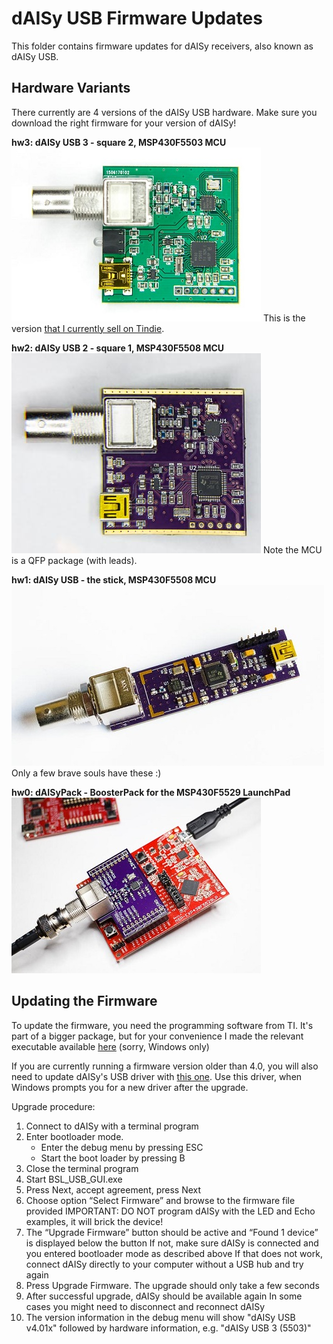 dAISy USB Firmware Updates
==========================

This folder contains firmware updates for dAISy receivers, also known as dAISy USB.

Hardware Variants
-----------------

There currently are 4 versions of the dAISy USB hardware. Make sure you download the right firmware for your version of dAISy!

**hw3: dAISy USB 3 - square 2, MSP430F5503 MCU**
![dAISy USB 3](../Pictures/dAISyUSB3.jpg)
This is the version [that I currently sell on Tindie](https://www.tindie.com/products/astuder/daisy-ais-receiver/).

**hw2: dAISy USB 2 - square 1, MSP430F5508 MCU**
![dAISy USB 2](../Pictures/dAISyUSB2.jpg)
Note the MCU is a QFP package (with leads).

**hw1: dAISy USB - the stick, MSP430F5508 MCU**
![dAISy USB 1](../Pictures/dAISyUSB1.jpg)
Only a few brave souls have these :)

**hw0: dAISyPack - BoosterPack for the MSP430F5529 LaunchPad**
![dAISyPack](../Pictures/dAISyUSBBoosterPack.jpg)

Updating the Firmware
---------------------

To update the firmware, you need the programming software from TI. It's part of a bigger package, but for your convenience I made the relevant executable available [here](http://www.adrianstuder.com/daisy/BSL_USB_GUI.zip) (sorry, Windows only)

If you are currently running a firmware version older than 4.0, you will also need to update dAISy's USB driver with [this one](http://www.adrianstuder.com/daisy/daisyUSB%20inf%20v2.zip). Use this driver, when Windows prompts you for a new driver after the upgrade.

Upgrade procedure:
1.	Connect to dAISy with a terminal program
2.	Enter bootloader mode.
	- Enter the debug menu by pressing ESC
	- Start the boot loader by pressing B
3.	Close the terminal program
4.	Start BSL_USB_GUI.exe
5.	Press Next, accept agreement, press Next
6.	Choose option “Select Firmware” and browse to the firmware file provided
	IMPORTANT: DO NOT program dAISy with the LED and Echo examples, it will brick the device!
7.	The “Upgrade Firmware” button should be active and “Found 1 device” is displayed below the button
	If not, make sure dAISy is connected and you entered bootloader mode as described above
	If that does not work, connect dAISy directly to your computer without a USB hub and try again
8.	Press Upgrade Firmware.
	The upgrade should only take a few seconds
9.	After successful upgrade, dAISy should be available again
	In some cases you might need to disconnect and reconnect dAISy
10.	The version information in the debug menu will show
	"dAISy USB v4.01x" followed by hardware information, e.g. "dAISy USB 3 (5503)"
